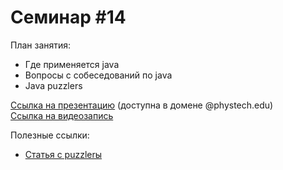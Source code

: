 # Семинар #14

План занятия:  
- Где применяется java
- Вопросы с собеседований по java
- Java puzzlers


[Ссылка на презентацию](https://docs.google.com/presentation/d/1IyyD8h8IRJJyOPhrV_Fda0iv-G055bWCLoOnQXQa_vQ/edit#slide=id.g96eadb40a1_1_1) (доступна в домене @phystech.edu)  
[Ссылка на видеозапись]()

Полезные ссылки:  
- [Статья с puzzlerы](https://habr.com/ru/company/jugru/blog/352438/)
